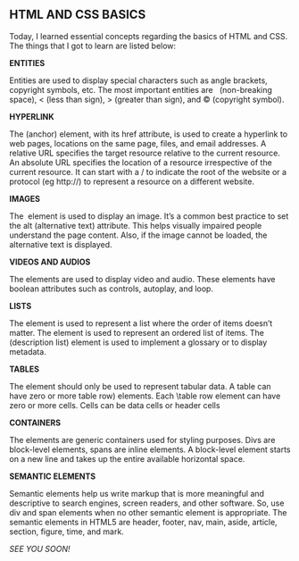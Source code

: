 ## HTML AND CSS BASICS

Today, I learned essential concepts regarding the basics of HTML and CSS. The things that I got to learn are listed below:

**ENTITIES**

Entities are used to display special characters such as angle brackets, copyright symbols, etc. The most important entities are &nbsp; (non-breaking space), &lt; (less than
sign), &gt; (greater than sign), and &copy; (copyright symbol).

**HYPERLINK**

The <a> (anchor) element, with its href attribute, is used to create a hyperlink to web pages, locations on the same page, files, and email addresses.  A relative URL specifies the target resource relative to the current resource. An absolute
URL specifies the location of a resource irrespective of the current resource. It can start with a / to indicate the root of the website or a protocol (eg http://) to represent a
resource on a different website.

**IMAGES**

The <img> element is used to display an image. It’s a common best practice to set the alt (alternative text) attribute. This helps visually impaired people understand the page content. Also, if the image cannot be loaded, the alternative text is displayed.

**VIDEOS AND AUDIOS**

The elements are used to display video and audio. These elements have boolean attributes such as controls, autoplay, and loop.

**LISTS**

The  element is used to represent a list where the order of items doesn’t matter. The  element is used to represent an ordered list of items. The  (description list) element is used to implement a glossary or to display metadata.

**TABLES**

The  element should only be used to represent tabular data. A table can have zero or more table row) elements. Each \table row  element can have zero or more cells. Cells can be data cells or header cells 

**CONTAINERS**

The elements are generic containers used for styling purposes. Divs are block-level elements, spans are inline elements. A block-level element starts on a new line and takes up the entire available horizontal space.

**SEMANTIC ELEMENTS**

Semantic elements help us write markup that is more meaningful and descriptive to search engines, screen readers, and other software. So, use div and span elements when no other semantic element is appropriate. The semantic elements in HTML5 are header, footer, nav, main,
aside, article, section, figure, time, and mark.

_SEE YOU SOON!_















